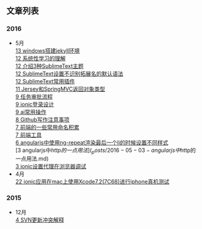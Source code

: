 ## 文章列表
### 2016
* 5月  
  [13 windows搭建jekyll环境](_posts/2016-05-13-windows搭建jekyll环境.md)  
  [12 系统性学习的理解](_posts/2016-05-12-系统性学习的理解.md)  
  [12 介绍3种SublimeText主题](_posts/2016-05-12-介绍3种SublimeText主题.md)  
  [12 SublimeText设置不识别拓展名的默认语法](_posts/2016-05-12-SublimeText设置不识别拓展名的默认语法.md)  
  [12 SublimeText常用插件](_posts/2016-05-12-SublimeText常用插件.md)  
  [11 Jersey和SpringMVC返回对象类型](_posts/2016-05-11-Jersey和SpringMVC返回对象类型.md)  
  [9 任务审批流程](_posts/2016-05-09-任务审批流程.md)  
  [9 ionic登录设计](_posts/2016-05-09-ionic登录设计.md)  
  [9 ai常用操作](_posts/2016-05-09-ai常用操作.md)  
  [8 Github写作注意事项](_posts/2016-05-08-Github写作注意事项.md)  
  [7 前端的一些常用命名积累](_posts/2016-05-07-前端的一些常用命名积累.md)  
  [7 前端工具](_posts/2016-05-07-前端工具.md)  
  [6 angularjs中使用ng-repeat渲染最后一个li的时候设置不同样式](_posts/2016-05-06-angularjs中使用ng-repeat渲染最后一个li的时候设置不同样式.md)  
  [3 angularjs中$http的一点用法](_posts/2016-05-03-angularjs中$http的一点用法.md)  
  [3 ionic设置代理在浏览器调试](_posts/2016-05-03-ionic设置代理在浏览器调试.md)  
* 4月  
  [22 ionic应用在mac上使用Xcode7.2(7C68)进行iphone真机测试](_posts/2016-04-22-ionic应用在mac上使用Xcode7.2(7C68)进行iphone真机测试.md)  
### 2015
* 12月  
  [4 SVN更新冲突解释](_posts/2015-12-04-SVN更新冲突解释.md)  